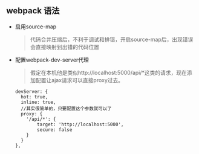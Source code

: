 ## webpack 语法

* 启用source-map  

  > 代码合并压缩后，不利于调试和排错，开启source-map后，出现错误会直接映射到出错的代码位置
  
* 配置webpack-dev-server代理

  > 假定在本机他是类似http://localhost:5000/api/*这类的请求，现在添加配置让ajax请求可以直接proxy过去。
  
  ```
  devServer: {
    hot: true,
    inline: true,
    //其实很简单的，只要配置这个参数就可以了
    proxy: {
      '/api/*': {
          target: 'http://localhost:5000',
          secure: false
      }
    }
  },
  ```
